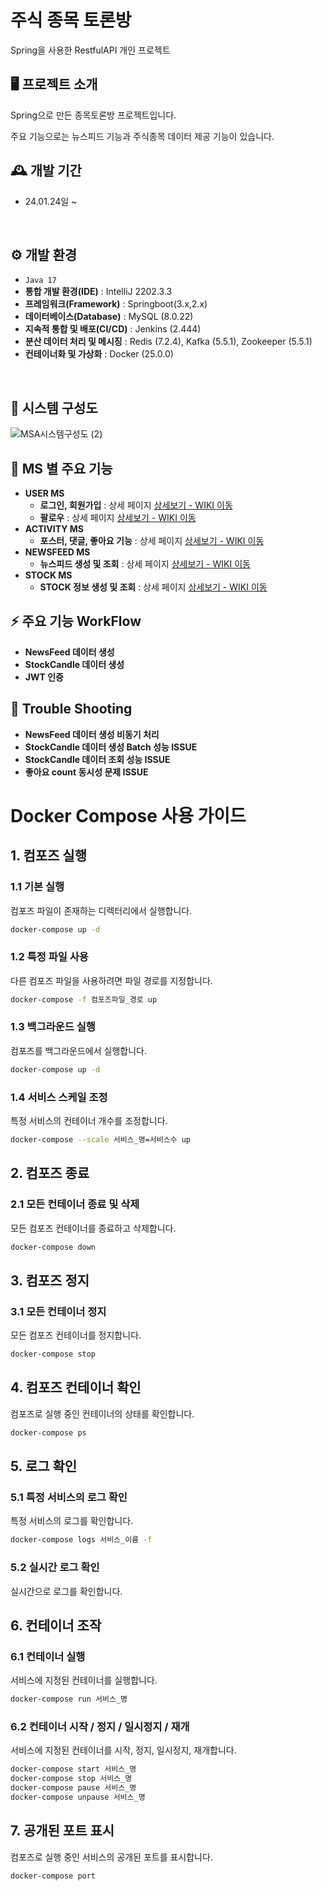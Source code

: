 # 주식 종목 토론방 
Spring을 사용한 RestfulAPI 개인 프로젝트



## 🖥️ 프로젝트 소개
Spring으로 만든 종목토론방 프로젝트입니다.

주요 기능으로는 뉴스피드 기능과 주식종목 데이터 제공 기능이 있습니다.
<br>


## 🕰️ 개발 기간
* 24.01.24일 ~
<br/>

## ⚙️ 개발 환경
- `Java 17`
- **통합 개발 환경(IDE)** : IntelliJ 2202.3.3
- **프레임워크(Framework)** : Springboot(3.x,2.x)
- **데이터베이스(Database)** : MySQL (8.0.22)
- **지속적 통합 및 배포(CI/CD)** : Jenkins (2.444)
- **분산 데이터 처리 및 메시징** : Redis (7.2.4), Kafka (5.5.1), Zookeeper (5.5.1)
- **컨테이너화 및 가상화** : Docker (25.0.0)
<br/>

## 📍 시스템 구성도
![MSA시스템구성도 (2)](https://github.com/KoKimSS/stockDiscussionMSA/assets/97881804/34661f94-7761-413b-8e3c-5f31a80f3d24)


## 📍 MS 별 주요 기능
- **USER MS**
  - **로그인, 회원가입** : 상세 페이지 <a href="https://github.com/chaehyuenwoo/SpringBoot-Project-MEGABOX/wiki/주요-기능-소개(Login)" >상세보기 - WIKI 이동</a>
  - **팔로우** : 상세 페이지 <a href="https://github.com/chaehyuenwoo/SpringBoot-Project-MEGABOX/wiki/주요-기능-소개(Login)" >상세보기 - WIKI 이동</a>
- **ACTIVITY MS**
  - **포스터, 댓글, 좋아요 기능** : 상세 페이지 <a href="https://github.com/chaehyuenwoo/SpringBoot-Project-MEGABOX/wiki/주요-기능-소개(Login)" >상세보기 - WIKI 이동</a>
- **NEWSFEED MS**
  - **뉴스피드 생성 및 조회** : 상세 페이지 <a href="https://github.com/chaehyuenwoo/SpringBoot-Project-MEGABOX/wiki/주요-기능-소개(Login)" >상세보기 - WIKI 이동</a>
- **STOCK MS**
  - **STOCK 정보 생성 및 조회** : 상세 페이지 <a href="https://github.com/chaehyuenwoo/SpringBoot-Project-MEGABOX/wiki/주요-기능-소개(Login)" >상세보기 - WIKI 이동</a>

## ⚡ 주요 기능 WorkFlow
- **NewsFeed 데이터 생성**
- **StockCandle 데이터 생성**
- **JWT 인증**

## 💢 Trouble Shooting
- **NewsFeed 데이터 생성 비동기 처리**
- **StockCandle 데이터 생성 Batch 성능 ISSUE**
- **StockCandle 데이터 조회 성능 ISSUE**
- **좋아요 count 동시성 문제 ISSUE**
  
  
# **Docker Compose 사용 가이드**

## **1. 컴포즈 실행**

### **1.1 기본 실행**

컴포즈 파일이 존재하는 디렉터리에서 실행합니다.

```bash
docker-compose up -d
```

### **1.2 특정 파일 사용**

다른 컴포즈 파일을 사용하려면 파일 경로를 지정합니다.

```bash
docker-compose -f 컴포즈파일_경로 up
```

### **1.3 백그라운드 실행**

컴포즈를 백그라운드에서 실행합니다.

```bash
docker-compose up -d
```

### **1.4 서비스 스케일 조정**

특정 서비스의 컨테이너 개수를 조정합니다.

```bash
docker-compose --scale 서비스_명=서비스수 up
```

## **2. 컴포즈 종료**

### **2.1 모든 컨테이너 종료 및 삭제**

모든 컴포즈 컨테이너를 종료하고 삭제합니다.

```bash
docker-compose down
```

## **3. 컴포즈 정지**

### **3.1 모든 컨테이너 정지**

모든 컴포즈 컨테이너를 정지합니다.

```bash
docker-compose stop
```

## **4. 컴포즈 컨테이너 확인**

컴포즈로 실행 중인 컨테이너의 상태를 확인합니다.

```bash
docker-compose ps
```

## **5. 로그 확인**

### **5.1 특정 서비스의 로그 확인**

특정 서비스의 로그를 확인합니다.

```bash
docker-compose logs 서비스_이름 -f
```

### **5.2 실시간 로그 확인**

실시간으로 로그를 확인합니다.

## **6. 컨테이너 조작**

### **6.1 컨테이너 실행**

서비스에 지정된 컨테이너를 실행합니다.

```bash
docker-compose run 서비스_명
```

### **6.2 컨테이너 시작 / 정지 / 일시정지 / 재개**

서비스에 지정된 컨테이너를 시작, 정지, 일시정지, 재개합니다.

```bash
docker-compose start 서비스_명
docker-compose stop 서비스_명
docker-compose pause 서비스_명
docker-compose unpause 서비스_명
```

## **7. 공개된 포트 표시**

컴포즈로 실행 중인 서비스의 공개된 포트를 표시합니다.

```bash
docker-compose port
```

